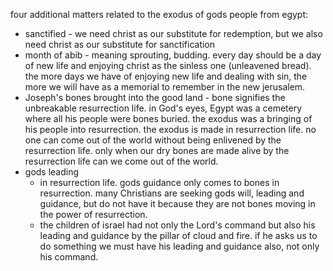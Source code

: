 four additional matters related to the exodus of gods people from egypt:
- sanctified - we need christ as our substitute for redemption, but we also need christ as our substitute for sanctification
- month of abib - meaning sprouting, budding. every day should be a day of new life and enjoying christ as the sinless one (unleavened bread). the more days we have of enjoying new life and dealing with sin, the more we will have as a memorial to remember in the new jerusalem.
- Joseph's bones brought into the good land - bone signifies the unbreakable resurrection life. in God's eyes, Egypt was a cemetery where all his people were bones buried. the exodus was a bringing of his people into resurrection. the exodus is made in resurrection life. no one can come out of the world without being enlivened by the resurrection life. only when our dry bones are made alive by the resurrection life can we come out of the world.
- gods leading
  - in resurrection life. gods guidance only comes to bones in resurrection. many Christians are seeking gods will, leading and guidance, but do not have it because they are not bones moving in the power of resurrection.
  - the children of israel had not only the Lord's command but also his leading and guidance by the pillar of cloud and fire. if he asks us to do something we must have his leading and guidance also, not only his command.
